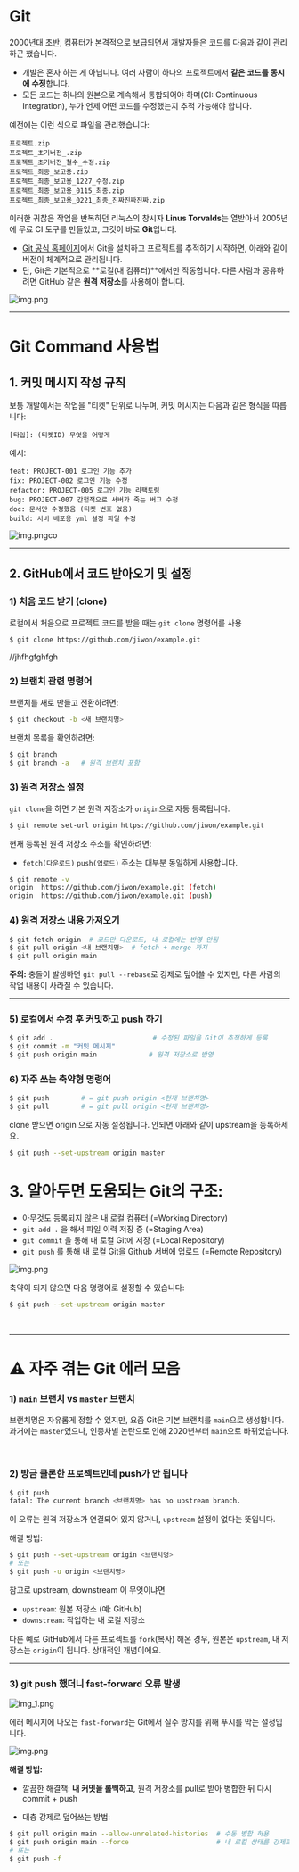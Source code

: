 # Git

2000년대 초반, 컴퓨터가 본격적으로 보급되면서 개발자들은 코드를 다음과 같이 관리하곤 했습니다.

- 개발은 혼자 하는 게 아닙니다. 여러 사람이 하나의 프로젝트에서 **같은 코드를 동시에 수정**합니다.
- 모든 코드는 하나의 원본으로 계속해서 통합되어야 하며(CI: Continuous Integration), 누가 언제 어떤 코드를 수정했는지 추적 가능해야 합니다.

예전에는 이런 식으로 파일을 관리했습니다:

```
프로젝트.zip
프로젝트_초기버전_.zip
프로젝트_초기버전_철수_수정.zip
프로젝트_최종_보고용.zip
프로젝트_최종_보고용_1227_수정.zip
프로젝트_최종_보고용_0115_최종.zip
프로젝트_최종_보고용_0221_최종_진짜진짜진짜.zip
```

이러한 귀찮은 작업을 반복하던 리눅스의 창시자 **Linus Torvalds**는 열받아서 2005년에 무료 CI 도구를 만들었고, 그것이 바로 **Git**입니다.

- [Git 공식 홈페이지](https://git-scm.com/)에서 Git을 설치하고 프로젝트를 추적하기 시작하면, 아래와 같이 버전이 체계적으로 관리됩니다.
- 단, Git은 기본적으로 \*\*로컬(내 컴퓨터)\*\*에서만 작동합니다. 다른 사람과 공유하려면 GitHub 같은 **원격 저장소**를 사용해야 합니다.

![img.png](image/img.png)

---

# Git Command 사용법

## 1. 커밋 메시지 작성 규칙

보통 개발에서는 작업을 "티켓" 단위로 나누며, 커밋 메시지는 다음과 같은 형식을 따릅니다:

```
[타입]: (티켓ID) 무엇을 어떻게
```

예시:

```
feat: PROJECT-001 로그인 기능 추가
fix: PROJECT-002 로그인 기능 수정
refactor: PROJECT-005 로그인 기능 리팩토링
bug: PROJECT-007 간헐적으로 서버가 죽는 버그 수정
doc: 문서만 수정했음 (티켓 번호 없음)
build: 서버 배포용 yml 설정 파일 수정
```

![img.png](image/img_4.png)co

---

## 2. GitHub에서 코드 받아오기 및 설정

### 1) 처음 코드 받기 (clone)

로컬에서 처음으로 프로젝트 코드를 받을 때는 `git clone` 명령어를 사용

```bash
$ git clone https://github.com/jiwon/example.git
```

//jhfhgfghfgh

### 2) 브랜치 관련 명령어

브랜치를 새로 만들고 전환하려면:

```bash
$ git checkout -b <새 브랜치명>
```

브랜치 목록을 확인하려면:

```bash
$ git branch
$ git branch -a   # 원격 브랜치 포함
```

### 3) 원격 저장소 설정

`git clone`을 하면 기본 원격 저장소가 `origin`으로 자동 등록됩니다.

```bash
$ git remote set-url origin https://github.com/jiwon/example.git
```

현재 등록된 원격 저장소 주소를 확인하려면:

- `fetch(다운로드)` `push(업로드)` 주소는 대부분 동일하게 사용합니다.

```bash
$ git remote -v
origin  https://github.com/jiwon/example.git (fetch)
origin  https://github.com/jiwon/example.git (push)
```

### 4) 원격 저장소 내용 가져오기

```bash
$ git fetch origin  # 코드만 다운로드, 내 로컬에는 반영 안됨
$ git pull origin <내 브랜치명>  # fetch + merge 까지
$ git pull origin main
```

**주의:** 충돌이 발생하면 `git pull --rebase`로 강제로 덮어쓸 수 있지만, 다른 사람의 작업 내용이 사라질 수 있습니다.

---

### 5) 로컬에서 수정 후 커밋하고 push 하기

```bash
$ git add .                         # 수정된 파일을 Git이 추적하게 등록
$ git commit -m "커밋 메시지"
$ git push origin main             # 원격 저장소로 반영
```

### 6) 자주 쓰는 축약형 명령어

```bash
$ git push        # = git push origin <현재 브랜치명>
$ git pull        # = git pull origin <현재 브랜치명>
```

clone 받으면 origin 으로 자동 설정됩니다. 안되면 아래와 같이 upstream을 등록하세요.

```bash
$ git push --set-upstream origin master
```

# 3. 알아두면 도움되는 Git의 구조:

- 아무것도 등록되지 않은 내 로컬 컴퓨터 (=Working Directory)
- `git add .` 을 해서 파일 이력 저장 중 (=Staging Area)
- `git commit` 을 통해 내 로컬 Git에 저장 (=Local Repository)
- `git push` 를 통해 내 로컬 Git을 Github 서버에 업로드 (=Remote Repository)

![img.png](image/img_3.png)

축약이 되지 않으면 다음 명령어로 설정할 수 있습니다:

```bash
$ git push --set-upstream origin master
```

<br/>

---

# ⚠️ 자주 겪는 Git 에러 모음

### 1) `main` 브랜치 vs `master` 브랜치

브랜치명은 자유롭게 정할 수 있지만, 요즘 Git은 기본 브랜치를 `main`으로 생성합니다.
과거에는 `master`였으나, 인종차별 논란으로 인해 2020년부터 `main`으로 바뀌었습니다.

<br/>

### 2) 방금 클론한 프로젝트인데 push가 안 됩니다

```bash
$ git push
fatal: The current branch <브랜치명> has no upstream branch.
```

이 오류는 원격 저장소가 연결되어 있지 않거나, `upstream` 설정이 없다는 뜻입니다.

해결 방법:

```bash
$ git push --set-upstream origin <브랜치명>
# 또는
$ git push -u origin <브랜치명>
```

참고로 upstream, downstream 이 무엇이냐면

- `upstream`: 원본 저장소 (예: GitHub)
- `downstream`: 작업하는 내 로컬 저장소

다른 예로 GitHub에서 다른 프로젝트를 `fork`(복사) 해온 경우, 원본은 `upstream`, 내 저장소는 `origin`이 됩니다. 상대적인 개념이에요.

---

### 3) git push 했더니 fast-forward 오류 발생

![img_1.png](image/img_1.png)

에러 메시지에 나오는 `fast-forward`는 Git에서 실수 방지를 위해 푸시를 막는 설정입니다.

![img.png](image/img_2.png)

**해결 방법:**

- 깔끔한 해결책:
  **내 커밋을 롤백하고**, 원격 저장소를 pull로 받아 병합한 뒤 다시 commit + push

- 대충 강제로 덮어쓰는 방법:

```bash
$ git pull origin main --allow-unrelated-histories  # 수동 병합 허용
$ git push origin main --force                      # 내 로컬 상태를 강제로 덮어쓰기
# 또는
$ git push -f
```
